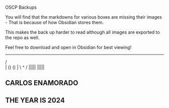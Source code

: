 OSCP Backups

You will find that the markdowns for various boxes are missing their images - That is because of how Obsidian stores them.

This makes the back up harder to read although all images are exported to the repo as well.

Feel free to download and open in Obsidian for best viewing!

  _____
 /     \
| () () |
 \  ^  /
  |||||
  |||||


## CARLOS ENAMORADO ##
## THE YEAR IS 2024 ##
